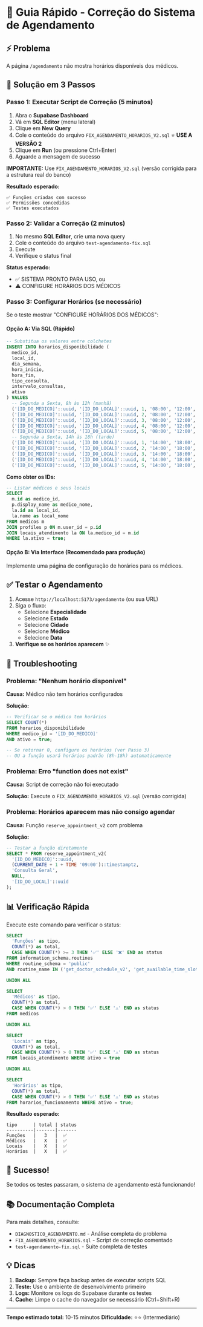 # 🚀 Guia Rápido - Correção do Sistema de Agendamento

## ⚡ Problema
A página `/agendamento` não mostra horários disponíveis dos médicos.

## 🎯 Solução em 3 Passos

### Passo 1: Executar Script de Correção (5 minutos)

1. Abra o **Supabase Dashboard**
2. Vá em **SQL Editor** (menu lateral)
3. Clique em **New Query**
4. Cole o conteúdo do arquivo `FIX_AGENDAMENTO_HORARIOS_V2.sql` ⭐ **USE A VERSÃO 2**
5. Clique em **Run** (ou pressione Ctrl+Enter)
6. Aguarde a mensagem de sucesso

**IMPORTANTE:** Use `FIX_AGENDAMENTO_HORARIOS_V2.sql` (versão corrigida para a estrutura real do banco)

**Resultado esperado:**
```
✅ Funções criadas com sucesso
✅ Permissões concedidas
✅ Testes executados
```

### Passo 2: Validar a Correção (2 minutos)

1. No mesmo **SQL Editor**, crie uma nova query
2. Cole o conteúdo do arquivo `test-agendamento-fix.sql`
3. Execute
4. Verifique o status final

**Status esperado:**
- ✅ SISTEMA PRONTO PARA USO, ou
- ⚠️ CONFIGURE HORÁRIOS DOS MÉDICOS

### Passo 3: Configurar Horários (se necessário)

Se o teste mostrar "CONFIGURE HORÁRIOS DOS MÉDICOS":

#### Opção A: Via SQL (Rápido)

```sql
-- Substitua os valores entre colchetes
INSERT INTO horarios_disponibilidade (
  medico_id,
  local_id,
  dia_semana,
  hora_inicio,
  hora_fim,
  tipo_consulta,
  intervalo_consultas,
  ativo
) VALUES
  -- Segunda a Sexta, 8h às 12h (manhã)
  ('[ID_DO_MEDICO]'::uuid, '[ID_DO_LOCAL]'::uuid, 1, '08:00', '12:00', 'presencial', 30, true),
  ('[ID_DO_MEDICO]'::uuid, '[ID_DO_LOCAL]'::uuid, 2, '08:00', '12:00', 'presencial', 30, true),
  ('[ID_DO_MEDICO]'::uuid, '[ID_DO_LOCAL]'::uuid, 3, '08:00', '12:00', 'presencial', 30, true),
  ('[ID_DO_MEDICO]'::uuid, '[ID_DO_LOCAL]'::uuid, 4, '08:00', '12:00', 'presencial', 30, true),
  ('[ID_DO_MEDICO]'::uuid, '[ID_DO_LOCAL]'::uuid, 5, '08:00', '12:00', 'presencial', 30, true),
  -- Segunda a Sexta, 14h às 18h (tarde)
  ('[ID_DO_MEDICO]'::uuid, '[ID_DO_LOCAL]'::uuid, 1, '14:00', '18:00', 'presencial', 30, true),
  ('[ID_DO_MEDICO]'::uuid, '[ID_DO_LOCAL]'::uuid, 2, '14:00', '18:00', 'presencial', 30, true),
  ('[ID_DO_MEDICO]'::uuid, '[ID_DO_LOCAL]'::uuid, 3, '14:00', '18:00', 'presencial', 30, true),
  ('[ID_DO_MEDICO]'::uuid, '[ID_DO_LOCAL]'::uuid, 4, '14:00', '18:00', 'presencial', 30, true),
  ('[ID_DO_MEDICO]'::uuid, '[ID_DO_LOCAL]'::uuid, 5, '14:00', '18:00', 'presencial', 30, true);
```

**Como obter os IDs:**

```sql
-- Listar médicos e seus locais
SELECT 
  m.id as medico_id,
  p.display_name as medico_nome,
  la.id as local_id,
  la.nome as local_nome
FROM medicos m
JOIN profiles p ON m.user_id = p.id
JOIN locais_atendimento la ON la.medico_id = m.id
WHERE la.ativo = true;
```

#### Opção B: Via Interface (Recomendado para produção)

Implemente uma página de configuração de horários para os médicos.

## ✅ Testar o Agendamento

1. Acesse `http://localhost:5173/agendamento` (ou sua URL)
2. Siga o fluxo:
   - Selecione **Especialidade**
   - Selecione **Estado**
   - Selecione **Cidade**
   - Selecione **Médico**
   - Selecione **Data**
3. **Verifique se os horários aparecem** ✨

## 🐛 Troubleshooting

### Problema: "Nenhum horário disponível"

**Causa:** Médico não tem horários configurados

**Solução:**
```sql
-- Verificar se o médico tem horários
SELECT COUNT(*) 
FROM horarios_disponibilidade 
WHERE medico_id = '[ID_DO_MEDICO]' 
AND ativo = true;

-- Se retornar 0, configure os horários (ver Passo 3)
-- OU a função usará horários padrão (8h-18h) automaticamente
```

### Problema: Erro "function does not exist"

**Causa:** Script de correção não foi executado

**Solução:** Execute o `FIX_AGENDAMENTO_HORARIOS_V2.sql` (versão corrigida)

### Problema: Horários aparecem mas não consigo agendar

**Causa:** Função `reserve_appointment_v2` com problema

**Solução:**
```sql
-- Testar a função diretamente
SELECT * FROM reserve_appointment_v2(
  '[ID_DO_MEDICO]'::uuid,
  (CURRENT_DATE + 1 + TIME '09:00')::timestamptz,
  'Consulta Geral',
  NULL,
  '[ID_DO_LOCAL]'::uuid
);
```

## 📊 Verificação Rápida

Execute este comando para verificar o status:

```sql
SELECT 
  'Funções' as tipo,
  COUNT(*) as total,
  CASE WHEN COUNT(*) >= 3 THEN '✅' ELSE '❌' END as status
FROM information_schema.routines
WHERE routine_schema = 'public'
AND routine_name IN ('get_doctor_schedule_v2', 'get_available_time_slots', 'reserve_appointment_v2')

UNION ALL

SELECT 
  'Médicos' as tipo,
  COUNT(*) as total,
  CASE WHEN COUNT(*) > 0 THEN '✅' ELSE '⚠️' END as status
FROM medicos

UNION ALL

SELECT 
  'Locais' as tipo,
  COUNT(*) as total,
  CASE WHEN COUNT(*) > 0 THEN '✅' ELSE '⚠️' END as status
FROM locais_atendimento WHERE ativo = true

UNION ALL

SELECT 
  'Horários' as tipo,
  COUNT(*) as total,
  CASE WHEN COUNT(*) > 0 THEN '✅' ELSE '⚠️' END as status
FROM horarios_funcionamento WHERE ativo = true;
```

**Resultado esperado:**
```
tipo      | total | status
----------|-------|-------
Funções   |   3   |  ✅
Médicos   |   X   |  ✅
Locais    |   X   |  ✅
Horários  |   X   |  ✅
```

## 🎉 Sucesso!

Se todos os testes passaram, o sistema de agendamento está funcionando!

## 📚 Documentação Completa

Para mais detalhes, consulte:
- `DIAGNOSTICO_AGENDAMENTO.md` - Análise completa do problema
- `FIX_AGENDAMENTO_HORARIOS.sql` - Script de correção comentado
- `test-agendamento-fix.sql` - Suite completa de testes

## 💡 Dicas

1. **Backup:** Sempre faça backup antes de executar scripts SQL
2. **Teste:** Use o ambiente de desenvolvimento primeiro
3. **Logs:** Monitore os logs do Supabase durante os testes
4. **Cache:** Limpe o cache do navegador se necessário (Ctrl+Shift+R)

---

**Tempo estimado total:** 10-15 minutos
**Dificuldade:** ⭐⭐ (Intermediário)
